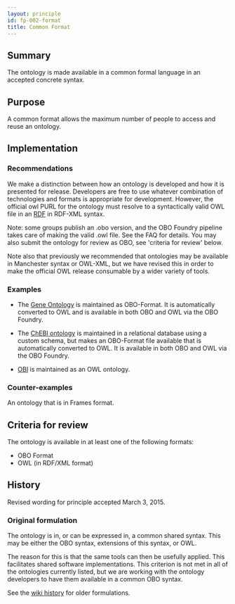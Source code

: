 ```yaml
---
layout: principle
id: fp-002-format
title: Common Format
---
```


## Summary

The ontology is made available in a common formal language in an accepted concrete syntax.

## Purpose

A common format allows the maximum number of people to access and reuse an ontology.

## Implementation

### Recommendations

We make a distinction between how an ontology is developed and how it is presented for release. Developers are free to use whatever combination of technologies and formats is appropriate for development. However, the official owl PURL for the ontology must resolve to a syntactically valid OWL file in an [RDF](https://www.w3.org/TR/rdf11-concepts/) in RDF-XML syntax.

Note: some groups publish an .obo version, and the OBO Foundry pipeline takes care of making the valid .owl file. See the FAQ for details. You may also submit the ontology for review as OBO, see 'criteria for review' below.

Note also that previously we recommended that ontologies may be available in Manchester syntax or OWL-XML, but we have revised this in order to make the official OWL release consumable by a wider variety of tools.

### Examples

- The [Gene Ontology](http://geneontology.org) is maintained as OBO-Format. It is automatically converted to OWL and is available in both OBO and OWL via the OBO Foundry.

- The [ChEBI ontology](https://www.ebi.ac.uk/chebi/) is maintained in a relational database using a custom schema, but makes an OBO-Format file available that is automatically converted to OWL. It is available in both OBO and OWL via the OBO Foundry.

- [OBI](http://obi-ontology.org) is maintained as an OWL ontology.

### Counter-examples

An ontology that is in Frames format.

## Criteria for review

The ontology is available in at least one of the following formats:

- OBO Format
- OWL (in RDF/XML format)

## History

Revised wording for principle accepted March 3, 2015.

### Original formulation

The ontology is in, or can be expressed in, a common shared syntax. This may be either the OBO syntax, extensions of this syntax, or OWL.

The reason for this is that the same tools can then be usefully applied. This facilitates shared software implementations. This criterion is not met in all of the ontologies currently listed, but we are working with the ontology developers to have them available in a common OBO syntax.

See the [wiki history](http://wiki.obofoundry.org/wiki/index.php?title=FP_002_format&action=history) for older formulations.
